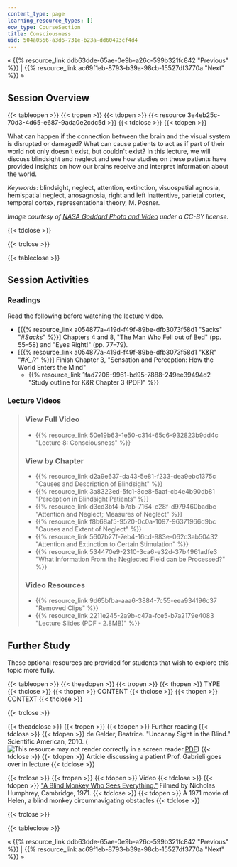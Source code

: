 ```yaml
---
content_type: page
learning_resource_types: []
ocw_type: CourseSection
title: Consciousness
uid: 504a0556-a3d6-731e-b23a-dd60493cf4d4
---
```


« {{% resource_link ddb63dde-65ae-0e9b-a26c-599b321fc842 "Previous" %}} | {{% resource_link ac69f1eb-8793-b39a-98cb-15527df3770a "Next" %}} »

Session Overview
----------------

{{< tableopen >}}
{{< tropen >}}
{{< tdopen >}}
{{< resource 3e4eb25c-70d3-4d65-e687-9ada0e2cdc5d >}}
{{< tdclose >}}
{{< tdopen >}}


What can happen if the connection between the brain and the visual system is disrupted or damaged? What can cause patients to act as if part of their world not only doesn't exist, but couldn't exist? In this lecture, we will discuss blindsight and neglect and see how studies on these patients have provided insights on how our brains receive and interpret information about the world.

_Keywords_: blindsight, neglect, attention, extinction, visuospatial agnosia, hemispatial neglect, anosagnosia, right and left inattentive, parietal cortex, temporal cortex, representational theory, M. Posner.

_Image courtesy of [NASA Goddard Photo and Video](http://www.flickr.com/photos/24662369@N07/6760135001) under a CC-BY license._


{{< tdclose >}}

{{< trclose >}}

{{< tableclose >}}

Session Activities
------------------

### Readings

Read the following before watching the lecture video.

*   \[{{% resource_link a054877a-419d-f49f-89be-dfb3073f58d1 "Sacks" "#_Sacks_" %}}\] Chapters 4 and 8, "The Man Who Fell out of Bed" (pp. 55–58) and "Eyes Right!" (pp. 77–79).
*   \[{{% resource_link a054877a-419d-f49f-89be-dfb3073f58d1 "K&R" "#_K_R_" %}}\] Finish Chapter 3, "Sensation and Perception: How the World Enters the Mind"
    *   {{% resource_link 1fad7206-9961-bd95-7888-249ee39494d2 "Study outline for K&R Chapter 3 (PDF)" %}} 

### Lecture Videos

> ### View Full Video
> 
> *   {{% resource_link 50e19b63-1e50-c314-65c6-932823b9dd4c "Lecture 8: Consciousness" %}}
> 
> ### View by Chapter
> 
> *   {{% resource_link d2a9e637-da43-5e81-f233-dea9ebc1375c "Causes and Description of Blindsight" %}}
> *   {{% resource_link 3a8323ed-5fc1-8ce8-5aaf-cb4e4b90db81 "Perception in Blindsight Patients" %}}
> *   {{% resource_link d3cd3bf4-b7ab-7164-e28f-d979460badbc "Attention and Neglect; Measures of Neglect" %}}
> *   {{% resource_link f8b68af5-9520-0c0a-1097-96371966d9bc "Causes and Extent of Neglect" %}}
> *   {{% resource_link 5607b27f-7eb4-16cd-983e-062c3ab50432 "Attention and Extinction to Certain Stimulation" %}}
> *   {{% resource_link 534470e9-2310-3ca6-e32d-37b4961adfe3 "What Information From the Neglected Field can be Processed?" %}}
> 
> ### Video Resources
> 
> *   {{% resource_link 9d65bfba-aaa6-3884-7c55-eea934196c37 "Removed Clips" %}}
> *   {{% resource_link 2211e245-2a9b-c47a-fce5-b7a2179e4083 "Lecture Slides (PDF - 2.8MB)" %}}

Further Study
-------------

These optional resources are provided for students that wish to explore this topic more fully.

{{< tableopen >}}
{{< theadopen >}}
{{< tropen >}}
{{< thopen >}}
TYPE
{{< thclose >}}
{{< thopen >}}
CONTENT
{{< thclose >}}
{{< thopen >}}
CONTEXT
{{< thclose >}}

{{< trclose >}}

{{< theadclose >}}
{{< tropen >}}
{{< tdopen >}}
Further reading
{{< tdclose >}}
{{< tdopen >}}
de Gelder, Beatrice. "Uncanny Sight in the Blind." Scientific American, 2010. (![This resource may not render correctly in a screen reader.](/images/inacessible.gif)[PDF](http://beatricedegelder.com/documents/Uncannysightintheblind.pdf))
{{< tdclose >}}
{{< tdopen >}}
Article discussing a patient Prof. Gabrieli goes over in lecture
{{< tdclose >}}

{{< trclose >}}
{{< tropen >}}
{{< tdopen >}}
Video
{{< tdclose >}}
{{< tdopen >}}
["A Blind Monkey Who Sees Everything."](http://www.youtube.com/all_comments?v=rDIsxwQHwt8) Filmed by Nicholas Humphrey, Cambridge, 1971.
{{< tdclose >}}
{{< tdopen >}}
A 1971 movie of Helen, a blind monkey circumnavigating obstacles
{{< tdclose >}}

{{< trclose >}}

{{< tableclose >}}

« {{% resource_link ddb63dde-65ae-0e9b-a26c-599b321fc842 "Previous" %}} | {{% resource_link ac69f1eb-8793-b39a-98cb-15527df3770a "Next" %}} »
